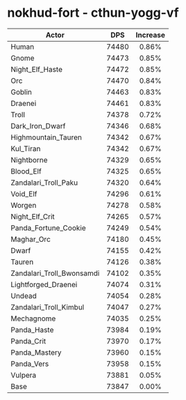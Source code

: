 # nokhud-fort - cthun-yogg-vf
| Actor | DPS | Increase |
|---|:---:|:---:|
|Human|74480|0.86%|
|Gnome|74473|0.85%|
|Night_Elf_Haste|74472|0.85%|
|Orc|74470|0.84%|
|Goblin|74463|0.83%|
|Draenei|74461|0.83%|
|Troll|74378|0.72%|
|Dark_Iron_Dwarf|74346|0.68%|
|Highmountain_Tauren|74342|0.67%|
|Kul_Tiran|74342|0.67%|
|Nightborne|74329|0.65%|
|Blood_Elf|74325|0.65%|
|Zandalari_Troll_Paku|74320|0.64%|
|Void_Elf|74296|0.61%|
|Worgen|74278|0.58%|
|Night_Elf_Crit|74265|0.57%|
|Panda_Fortune_Cookie|74249|0.54%|
|Maghar_Orc|74180|0.45%|
|Dwarf|74155|0.42%|
|Tauren|74126|0.38%|
|Zandalari_Troll_Bwonsamdi|74102|0.35%|
|Lightforged_Draenei|74074|0.31%|
|Undead|74054|0.28%|
|Zandalari_Troll_Kimbul|74047|0.27%|
|Mechagnome|74035|0.25%|
|Panda_Haste|73984|0.19%|
|Panda_Crit|73970|0.17%|
|Panda_Mastery|73960|0.15%|
|Panda_Vers|73958|0.15%|
|Vulpera|73881|0.05%|
|Base|73847|0.00%|
